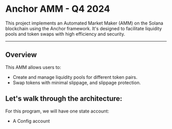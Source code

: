 # Anchor AMM - Q4 2024

This project implements an Automated Market Maker (AMM) on the Solana blockchain using the Anchor framework. It's designed to facilitate liquidity pools and token swaps with high efficiency and security.

---

## Overview

This AMM allows users to:

- Create and manage liquidity pools for different token pairs.
- Swap tokens with minimal slippage, and slippage protection.

## Let's walk through the architecture:

For this program, we will have one state account:
- A Config account
